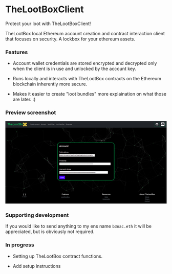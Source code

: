 # TheLootBoxClient

Protect your loot with TheLootBoxClient! 

TheLootBox local Ethereum account creation and contract interaction client that focuses on security. A lockbox for your ethereum assets.

### Features

- Account wallet credentials are stored encrypted and decrypted only when the client is in use and unlocked by the account key.

- Runs locally and interacts with TheLootBox contracts on the Ethereum blockchain inherently more secure.

- Makes it easier to create "loot bundles" more explaination on what those are later. :)

### Preview screenshot

![TheLootBoxClient](./app/static/images/TheLootBoxClient.png)

### Supporting development

If you would like to send anything to my ens name `b3nac.eth` it will be appreciated, but is obviously not required.

### In progress

- Setting up TheLootBox contract functions.

- Add setup instructions
